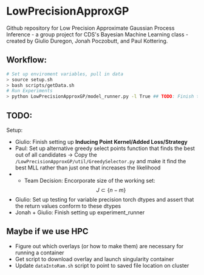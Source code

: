 # LowPrecisionApproxGP
Github repository for Low Precision Approximate Gaussian Process Inference - a group project for CDS's Bayesian Machine Learning class - created by Giulio Duregon, Jonah Poczobutt, and Paul Kottering.

## Workflow:
```bash
# Set up enviroment variables, pull in data
> source setup.sh
> bash scripts/getData.sh
# Run Experiments
> python LowPrecisionApproxGP/model_runner.py -l True ## TODO: Finish this with all the args

```

## TODO: 
Setup:
- Giulio: Finish setting up **Inducing Point Kernel/Added Loss/Strategy**
- Paul: Set up alternative greedy select points function that finds the best out of all candidates -> Copy the `/LowPrecisionApproxGP/util/GreedySelector.py` and make it find the best MLL rather than just one that increases the likelihood
- - Team Decision: Encorporate size of the working set: 
$$J \subset \{n-m\}$$
- Giulio: Set up testing for variable precision torch dtypes and assert that the return values conform to these dtypes
- Jonah + Giulio: Finish setting up experiment_runner

## Maybe if we use HPC
- Figure out which overlays (or how to make them) are necessary for running a container
- Get script to download overlay and launch singularity container
- Update `dataIntoRam.sh` script to point to saved file location on cluster